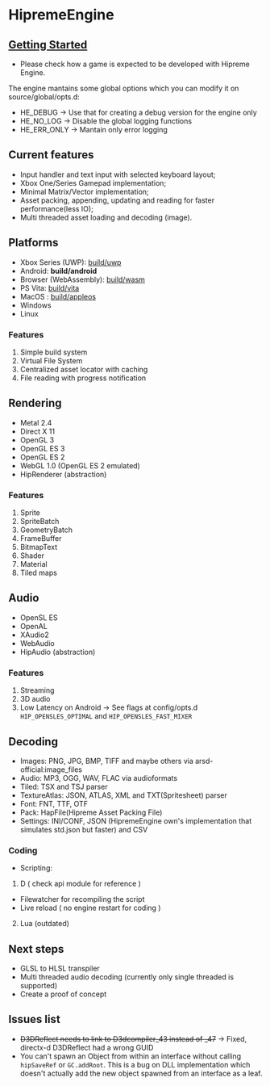 # HipremeEngine

## [Getting Started](https://github.com/MrcSnm/HipremeEngine/wiki/Getting-Started)
- Please check how a game is expected to be developed with Hipreme Engine.

The engine mantains some global options which you can modify it on source/global/opts.d:
- HE_DEBUG    -> Use that for creating a debug version for the engine only
- HE_NO_LOG   -> Disable the global logging functions
- HE_ERR_ONLY -> Mantain only error logging




## Current features

- Input handler and text input with selected keyboard layout;
- Xbox One/Series Gamepad implementation;
- Minimal Matrix/Vector implementation;
- Asset packing, appending, updating and reading for faster performance(less IO);
- Multi threaded asset loading and decoding (image).

## Platforms

- Xbox Series (UWP): [build/uwp](build/uwp/HipremeEngine/HipremeEngine)
- Android: **build/android**
- Browser (WebAssembly): [build/wasm](build/wasm)
- PS Vita: [build/vita](build/vita/hipreme_engine/)
- MacOS : [build/appleos](build/appleos/)
- Windows
- Linux

### Features

1. Simple build system
2. Virtual File System
3. Centralized asset locator with caching
4. File reading with progress notification


## Rendering

- Metal 2.4
- Direct X 11
- OpenGL 3
- OpenGL ES 3
- OpenGL ES 2
- WebGL 1.0 (OpenGL ES 2 emulated)
- HipRenderer (abstraction)
  
### Features

1. Sprite
2. SpriteBatch
3. GeometryBatch
4. FrameBuffer
5. BitmapText
7. Shader
8. Material
9. Tiled maps

## Audio

- OpenSL ES
- OpenAL
- XAudio2
- WebAudio
- HipAudio (abstraction)

### Features

1. Streaming
2. 3D audio
3. Low Latency on Android -> See flags at config/opts.d `HIP_OPENSLES_OPTIMAL` and `HIP_OPENSLES_FAST_MIXER`

## Decoding

- Images: PNG, JPG, BMP, TIFF and maybe others via arsd-official:image_files
- Audio: MP3, OGG, WAV, FLAC via audioformats
- Tiled: TSX and TSJ parser
- TextureAtlas: JSON, ATLAS, XML and TXT(Spritesheet) parser
- Font: FNT, TTF, OTF
- Pack: HapFile(Hipreme Asset Packing File)
- Settings: INI/CONF, JSON (HipremeEngine own's implementation that simulates std.json but faster) and CSV

### Coding

- Scripting:

1. D ( check api module for reference )
- Filewatcher for recompiling the script
- Live reload ( no engine restart for coding )

2. Lua (outdated)
  


## Next steps

- GLSL to HLSL transpiler
- Multi threaded audio decoding (currently only single threaded is supported)
- Create a proof of concept


## Issues list

- ~~D3DReflect needs to link to D3dcompiler_43 instead of _47~~ -> Fixed, directx-d D3DReflect had a wrong GUID
- You can't spawn an Object from within an interface without calling `hipSaveRef` or `GC.addRoot`. This is a bug
on DLL implementation which doesn't actually add the new object spawned from an interface as a leaf.